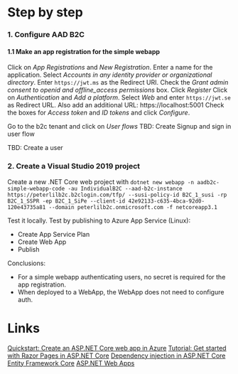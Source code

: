 ﻿# Step by step

### 1. Configure AAD B2C
#### 1.1 Make an app registration for the simple webapp
Click on *App Registrations* and *New Registration*.
Enter a name for the application. 
Select *Accounts in any identity provider or organizational directory*.
Enter ```https://jwt.ms``` as the Redirect URI.
Check the *Grant admin consent to openid and offline_access permissions* box.
Click *Register*
Click on *Authentication* and *Add a platform*.
Select *Web* and enter ```https://jwt.se``` as Redirect URL.
Also add an additional URL: https://localhost:5001
Check the boxes for *Access token* and *ID tokens* and click *Configure*.

Go to the b2c tenant and click on *User flows*
TBD: Create Signup and sign in user flow

TBD: Create a user

### 2. Create a Visual Studio 2019 project
Create a new .NET Core web project with ```dotnet new webapp -n aadb2c-simple-webapp-code -au IndividualB2C --aad-b2c-instance https://peterlilb2c.b2clogin.com/tfp/ --susi-policy-id B2C_1_susi -rp B2C_1_SSPR -ep B2C_1_SiPe --client-id 42e92133-c635-4bca-92d0-120e43735a81 --domain peterlilb2c.onmicrosoft.com -f netcoreapp3.1```


Test it locally.
Test by publishing to Azure App Service (Linux):
- Create App Service Plan
- Create Web App
- Publish


Conclusions:
* For a simple webapp authenticating users, no secret is required for the app registration.
* When deployed to a WebApp, the WebApp does not need to configure auth.

# Links
[Quickstart: Create an ASP.NET Core web app in Azure](https://docs.microsoft.com/en-us/azure/app-service/quickstart-dotnetcore?pivots=platform-linux)
[Tutorial: Get started with Razor Pages in ASP.NET Core](https://docs.microsoft.com/en-us/aspnet/core/tutorials/razor-pages/razor-pages-start?view=aspnetcore-5.0&tabs=visual-studio-code)
[Dependency injection in ASP.NET Core](https://docs.microsoft.com/en-us/aspnet/core/fundamentals/dependency-injection?view=aspnetcore-5.0)
[Entity Framework Core](https://docs.microsoft.com/en-us/ef/core/)
[ASP.NET Web Apps](https://dotnet.microsoft.com/apps/aspnet/web-apps)
